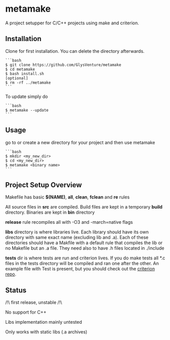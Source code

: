 # metamake

A project setupper for C/C++ projects using make and criterion.

## Installation

Clone for first installation. You can delete the directory afterwards.

    ```bash
    $ git clone https://github.com/GlysVenture/metamake
    $ cd metamake
    $ bash install.sh
    [optional]
    $ rm -rf ../metamake
    ```
    
To update simply do

    ```bash
    $ metamake --update
    ```
    
## Usage

go to or create a new directory for your project and then use metamake

    ```bash
    $ mkdir <my_new_dir>
    $ cd <my_new_dir>
    $ metamake <binary name>
    ```

## Project Setup Overview

Makefile has basic **$(NAME)**, **all**, **clean**, **fclean** and **re** rules

All source files in **src** are compiled. Build files are kept in a temporary **build** directory.
Binaries are kept in **bin** directory

**release** rule recompiles all with -O3 and -march=native flags

**libs** directory is where libraries live. Each library should have its own directory with same exact name (excluding lib and .a).
Each of these directories should have a Makfile with a default rule that compiles the lib or no Makefile but an .a file.
They need also to have .h files located in ./include

**tests** dir is where tests are run and criterion lives.
If you do make tests all \*.c files in the tests directory will be compiled and ran one after the other.
An example file with Test is present, but you should check out the [criterion repo](https://github.com/Snaipe/Criterion).

## Status

/!\ first release, unstable /!\

No support for C++

Libs implementation mainly untested

Only works with static libs (.a archives)
